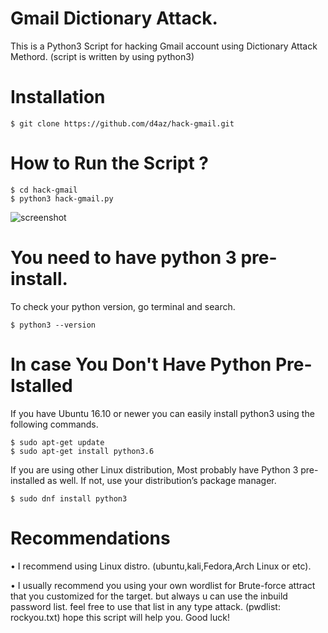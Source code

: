 # Gmail Dictionary Attack.

This is a Python3 Script for hacking Gmail account using Dictionary Attack Methord.
(script is written by using python3)


# Installation

    $ git clone https://github.com/d4az/hack-gmail.git


# How to Run the Script ? 

    $ cd hack-gmail
    $ python3 hack-gmail.py
    
![screenshot](https://github.com/d4az/hack-gmail/blob/master/Screenshot_2020-09-09_00-12-50.png)
         

# You need to have python 3 pre-install.
To check your python version, go terminal and search.

    $ python3 --version
    

# In case You Don't Have Python Pre-Istalled

If you have Ubuntu 16.10 or newer you can easily install python3 using the following commands. 

    $ sudo apt-get update
    $ sudo apt-get install python3.6
         
If you are using other Linux distribution, Most probably have Python 3 pre-installed as well. If not, use your
distribution’s package manager. 


    $ sudo dnf install python3


# Recommendations

• I recommend using Linux distro. (ubuntu,kali,Fedora,Arch Linux or etc).

• I usually recommend you using your own wordlist for Brute-force attract that you customized for the target.
  but always u can use the inbuild password list. feel free to use that list in any type attack. (pwdlist: rockyou.txt) 
  hope this script will help you. Good luck! 


   
        
